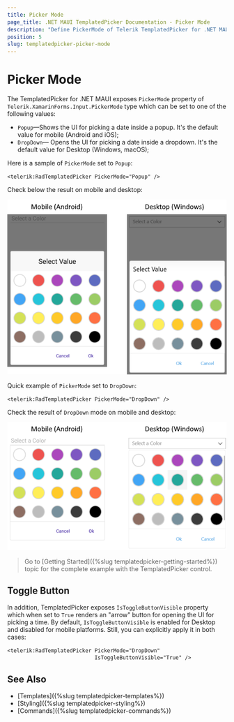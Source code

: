 ```yaml
---
title: Picker Mode
page_title: .NET MAUI TemplatedPicker Documentation - Picker Mode
description: "Define PickerMode of Telerik TemplatedPicker for .NET MAUI to either DropDown or Popup."
position: 5
slug: templatedpicker-picker-mode
---  
```


# Picker Mode

The TemplatedPicker for .NET MAUI exposes `PickerMode` property of `Telerik.XamarinForms.Input.PickerMode` type which can be set to one of the following values:

* `Popup`&mdash;Shows the UI for picking a date inside a popup. It's the default value for mobile (Android and iOS);
* `DropDown`&mdash; Opens the UI for picking a date inside a dropdown. It's the default value for Desktop (Windows, macOS);

Here is a sample of `PickerMode` set to `Popup`:

```XAML
<telerik:RadTemplatedPicker PickerMode="Popup" />
```

Check below the result on mobile and desktop:

![](images/templatedpicker-pickermode-popup.png)

Quick example of `PickerMode` set to `DropDown`:

```XAML
<telerik:RadTemplatedPicker PickerMode="DropDown" />
```

Check the result of `DropDown` mode on mobile and desktop:

![](images/templatedpicker-pickermode-dropdown.png)

> Go to [Getting Started]({%slug templatedpicker-getting-started%}) topic for the complete example with the TemplatedPicker control.

## Toggle Button

In addition, TemplatedPicker exposes `IsToggleButtonVisible` property which when set to `True` renders an "arrow" button for opening the UI for picking a time. By default, `IsToggleButtonVisible` is enabled for Desktop and disabled for mobile platforms. Still, you can explicitly apply it in both cases:

```XAML
<telerik:RadTemplatedPicker PickerMode="DropDown"
							IsToggleButtonVisible="True" />
```

## See Also

- [Templates]({%slug templatedpicker-templates%})
- [Styling]({%slug templatedpicker-styling%})
- [Commands]({%slug templatedpicker-commands%})
